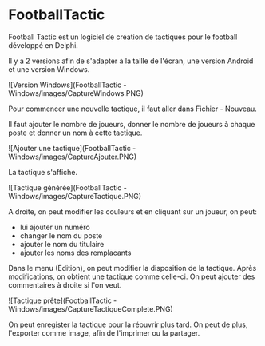# FootballTactic

Football Tactic est un logiciel de création de tactiques pour le football développé en Delphi.

Il y a 2 versions afin de s'adapter à la taille de l'écran, une version Android et une version Windows.

![Version Windows](FootballTactic - Windows/images/CaptureWindows.PNG)

Pour commencer une nouvelle tactique, il faut aller dans Fichier - Nouveau.

Il faut ajouter le nombre de joueurs, donner le nombre de joueurs à chaque poste et donner un nom à cette tactique.

![Ajouter une tactique](FootballTactic - Windows/images/CaptureAjouter.PNG)

La tactique s'affiche.

![Tactique générée](FootballTactic - Windows/images/CaptureTactique.PNG)

A droite, on peut modifier les couleurs et en cliquant sur un joueur, on peut:

- lui ajouter un numéro
- changer le nom du poste
- ajouter le nom du titulaire
- ajouter les noms des remplacants

Dans le menu (Edition), on peut modifier la disposition de la tactique. Après modifications, on obtient une tactique comme celle-ci. On peut ajouter des commentaires à droite si l'on veut.

![Tactique prête](FootballTactic - Windows/images/CaptureTactiqueComplete.PNG)

On peut enregister la tactique pour la réouvrir plus tard. On peut de plus, l'exporter comme image, afin de l'imprimer ou la partager.
